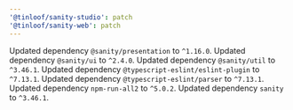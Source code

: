 ```yaml
---
'@tinloof/sanity-studio': patch
'@tinloof/sanity-web': patch
---
```


Updated dependency `@sanity/presentation` to `^1.16.0`.
Updated dependency `@sanity/ui` to `^2.4.0`.
Updated dependency `@sanity/util` to `^3.46.1`.
Updated dependency `@typescript-eslint/eslint-plugin` to `^7.13.1`.
Updated dependency `@typescript-eslint/parser` to `^7.13.1`.
Updated dependency `npm-run-all2` to `^5.0.2`.
Updated dependency `sanity` to `^3.46.1`.

